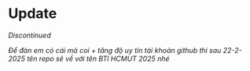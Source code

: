 # Update

*Discontinued*

*Để đàn em có cái mà coi + tăng độ uy tín tài khoản github thì sau 22-2-2025 tên repo sẽ về với tên BTl HCMUT 2025 nhé*
